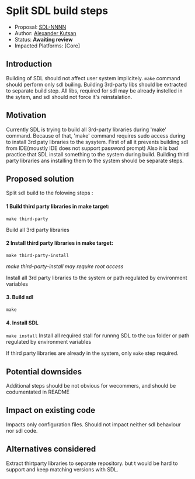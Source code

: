 # Split SDL build steps

* Proposal: [SDL-NNNN](NNNN-split-sdl-build-steps.md)
* Author: [Alexander Kutsan](https://github.com/LuxoftAKutsan)
* Status: **Awaiting review**
* Impacted Platforms: [Core]

## Introduction

Building of SDL should not affect user system implicitely. 
`make` command should perform only sdl builing.
Building 3rd-party libs should be extracted to separate build step.
All libs, required for sdl may be already instelled in the sytem, and sdl should not force it's reinstalation. 

## Motivation

Currently SDL is trying to build all 3rd-party libraries during 'make' command. 
Because of that, 'make' command requires sudo access during to install 3rd paty libraries to the sysytem.
First of all it prevents building sdl from IDE(moustly IDE does not support password prompt)
Also it is bad practice that SDL install something to the system during build. 
Building third party libraries ans installing them to the system should be separate steps.

## Proposed solution

Split sdl build to the folowing steps : 

#### 1 Build third party libraries in make target:

`make third-party`

Build all 3rd party libraries

#### 2 Install third party libraries in make target:

`make third-party-install` 

_make third-party-install may require root access_

Install all 3rd party libraries to the system or path regulated by environment variables

#### 3. Build sdl
`make` 

#### 4. Install SDL
`make install`
Install all required stall for runnng SDL to the `bin` folder or path regulated by environment variables

If third party libraries are already in the system, only `make` step required.

## Potential downsides

Additional steps should be not obvious for wecommers, and should be codumentated in README

## Impact on existing code

Impacts only configuration files. Should not impact neither sdl behaviour nor sdl code.  

## Alternatives considered

Extract thirtparty libraries to separate repository. but t would be hard to support and keep matching versions with SDL. 
